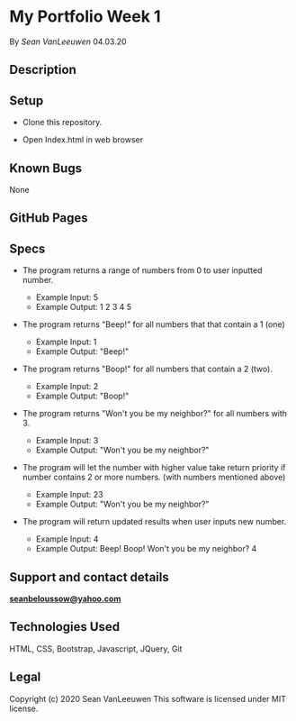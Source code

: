 # My Portfolio Week 1

By _Sean VanLeeuwen_ 04.03.20

## Description



## Setup

* Clone this repository.

* Open Index.html in web browser

## Known Bugs

None

## GitHub Pages




## Specs

* The program returns a range of numbers from 0 to user inputted number.
  * Example Input: 5
  * Example Output: 1 2 3 4 5

* The program returns "Beep!" for all numbers that that contain a 1 (one)
  * Example Input: 1
  * Example Output: "Beep!"

* The program returns "Boop!" for all numbers that contain a 2 (two). 
  * Example Input: 2
  * Example Output: "Boop!"

* The program returns "Won't you be my neighbor?" for all numbers with 3.
  * Example Input: 3
  * Example Output: "Won't you be my neighbor?"

* The program will let the number with higher value take return priority if number contains 2 or more numbers. (with numbers mentioned above)
  * Example Input: 23
  * Example Output: "Won't you be my neighbor?"

* The program will return updated results when user inputs new number.
  * Example Input: 4
  * Example Output: Beep! Boop! Won't you be my neighbor? 4

## Support and contact details

**seanbeloussow@yahoo.com**


## Technologies Used

HTML, CSS, Bootstrap, Javascript, JQuery, Git

## Legal

Copyright (c) 2020 Sean VanLeeuwen
This software is licensed under MIT license.
